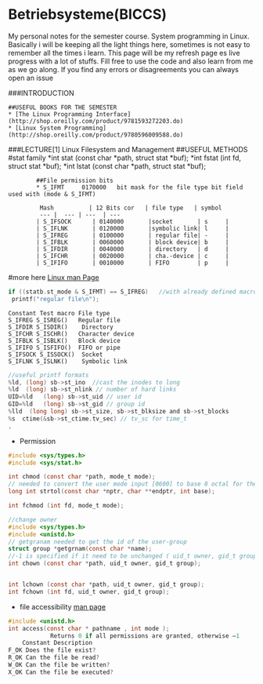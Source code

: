 # Betriebsysteme(BICCS)
My personal notes for the semester course. System programming in Linux. Basically i will be keeping all the light things here,
sometimes is not easy to remember all the times i learn. This page will be my refresh page es live progress with a lot of stuffs.
Fill free to use the code and also learn from me as we go along. If you find any errors or disagreements you can always open an issue

###INTRODUCTION

    ##USEFUL BOOKS FOR THE SEMESTER
    * [The Linux Programming Interface](http://shop.oreilly.com/product/9781593272203.do)
    * [Linux System Programming](http://shop.oreilly.com/product/9780596009588.do)
    
    
###LECTURE[1] Linux Filesystem and Management
    ##USEFUL METHODS
          #stat family
            *int stat (const char *path, struct stat *buf);
            *int fstat (int fd, struct stat *buf);
            *int lstat (const char *path, struct stat *buf);
            
            ##File permission bits
            * S_IFMT     0170000   bit mask for the file type bit field used with (mode & S_IFMT)
            
             Mash          | 12 Bits cor   | file type   | symbol
             --- |  --- | ---  | --- 
            | S_IFSOCK      | 0140000       |socket       | s     |
            | S_IFLNK       | 0120000       |symbolic link| l     |
            | S_IFREG       | 0100000       | regular file| -     | 
            | S_IFBLK       | 0060000       | block device| b     |
            | S_IFDIR       | 0040000       | directory   | d     |
            | S_IFCHR       | 0020000       | cha.-device | c     |
            | S_IFIFO       | 0010000       | FIFO        | p     |
            
 
 #more here [Linux man Page](http://man7.org/linux/man-pages/man2/stat.2.html)
   ```c
   if ((statb.st_mode & S_IFMT) == S_IFREG)   //with already defined macros is easy to test the file types
    printf("regular file\n");
   ```
   ```
   Constant Test macro File type
   S_IFREG S_ISREG()   Regular file
   S_IFDIR S_ISDIR()    Directory
   S_IFCHR S_ISCHR()   Character device
   S_IFBLK S_ISBLK()   Block device
   S_IFIFO S_ISFIFO()  FIFO or pipe
   S_IFSOCK S_ISSOCK()  Socket
   S_IFLNK S_ISLNK()    Symbolic link   
   ```
   
   ```c
   //useful printf formats
   %ld, (long) sb->st_ino  //cast the inodes to long
   %ld  (long) sb->st_nlink // number of hard links 
   UID=%ld   (long) sb->st_uid // user id
   GID=%ld   (long) sb->st_gid // group id
   %lld  (long long) sb->st_size, sb->st_blksize and sb->st_blocks
   %s  ctime(&sb->st_ctime.tv_sec) // tv_sc for time_t
, 
   
   ```

* Permission
```c
#include <sys/types.h>
#include <sys/stat.h>

int chmod (const char *path, mode_t mode);
// needed to convert the user mode input [0600] to base 8 octal for the mode_t
long int strtol(const char *nptr, char **endptr, int base); 

int fchmod (int fd, mode_t mode);

//change owner
#include <sys/types.h>
#include <unistd.h>
// getgranam needed to get the id of the user-group
struct group *getgrnam(const char *name);
//-1 is specified if it need to be unchanged ( uid_t owner, gid_t group)
int chown (const char *path, uid_t owner, gid_t group);


int lchown (const char *path, uid_t owner, gid_t group);
int fchown (int fd, uid_t owner, gid_t group);

```
* file accessibility [man page](http://man7.org/linux/man-pages/man2/faccessat.2.html)
```c
#include <unistd.h>
int access(const char * pathname , int mode );
            Returns 0 if all permissions are granted, otherwise –1
    Constant Description   
F_OK Does the file exist?
R_OK Can the file be read?
W_OK Can the file be written?
X_OK Can the file be executed?
```
